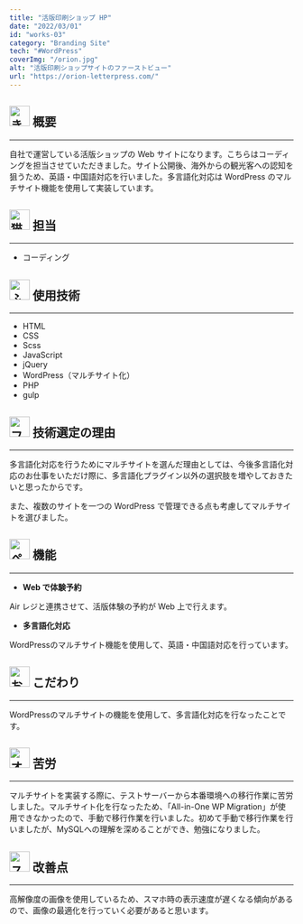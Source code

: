 ```yaml
---
title: "活版印刷ショップ HP"
date: "2022/03/01"
id: "works-03"
category: "Branding Site"
tech: "#WordPress"
coverImg: "/orion.jpg"
alt: "活版印刷ショップサイトのファーストビュー"
url: "https://orion-letterpress.com/"
---
```


<h2>
<img src="/fox.svg" alt="きつねのイラスト" width="36px" height="36px" loading="lazy">
<strong>概要</strong>
</h2>

---

自社で運営している活版ショップの Web サイトになります。こちらはコーディングを担当させていただきました。サイト公開後、海外からの観光客への認知を狙うため、英語・中国語対応を行いました。多言語化対応は WordPress のマルチサイト機能を使用して実装しています。

<h2>
<img src="/cat.svg" alt="猫のイラスト" width="36px" height="36px" loading="lazy">
<strong>担当</strong>
</h2>

---

- コーディング

<h2>
<img src="/owl.svg" alt="ふくろうのイラスト" width="36px" height="36px" loading="lazy">
<strong>使用技術</strong>
</h2>

---

- HTML
- CSS
- Scss
- JavaScript
- jQuery
- WordPress（マルチサイト化）
- PHP
- gulp

<h2>
<img src="/flamingo.svg" alt="フラミンゴのイラスト" width="36px" height="36px" loading="lazy">
<strong>技術選定の理由</strong>
</h2>

---

多言語化対応を行うためにマルチサイトを選んだ理由としては、今後多言語化対応のお仕事をいただけ際に、多言語化プラグイン以外の選択肢を増やしておきたいと思ったからです。

また、複数のサイトを一つの WordPress で管理できる点も考慮してマルチサイトを選びました。

<h2>
<img src="/penguin.svg" alt="ペンギンのイラスト" width="36px" height="36px" loading="lazy">
<strong>機能</strong>
</h2>

---

- **Web で体験予約**

Air レジと連携させて、活版体験の予約が Web 上で行えます。

- **多言語化対応**

WordPressのマルチサイト機能を使用して、英語・中国語対応を行っています。

<h2>
<img src="/monkey.svg" alt="お猿さんのイラスト" width="36px" height="36px" loading="lazy">
<strong>こだわり</strong>
</h2>

---

WordPressのマルチサイトの機能を使用して、多言語化対応を行なったことです。

<h2>
<img src="/wolf.svg" alt="オオカミのイラスト" width="36px" height="36px" loading="lazy">
<strong>苦労</strong>
</h2>

---

マルチサイトを実装する際に、テストサーバーから本番環境への移行作業に苦労しました。マルチサイト化を行なったため、「All-in-One WP Migration」が使用できなかったので、手動で移行作業を行いました。初めて手動で移行作業を行いましたが、MySQLへの理解を深めることができ、勉強になりました。

<h2>
<img src="/skunk.svg" alt="スカンクのイラスト" width="36px" height="36px" loading="lazy">
<strong>改善点</strong>
</h2>

---

高解像度の画像を使用しているため、スマホ時の表示速度が遅くなる傾向があるので、画像の最適化を行っていく必要があると思います。

